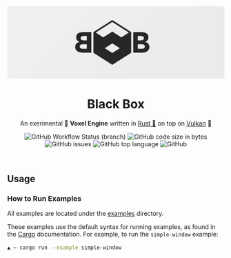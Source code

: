 ![](res/black-block-banner.png)

<h1 align=center>Black Box</h1>
<p align=center>An exerimental 🧨 <b>Voxel Engine</b> written in <a href="https://www.rust-lang.org/">Rust 🦀</a> on top on <a href="https://www.vulkan.org/">Vulkan</a> 🌋</p>

<p align=center>
<img alt="GitHub Workflow Status (branch)" src="https://img.shields.io/github/workflow/status/5aitama/Black-Box/Rust/main">
<img alt="GitHub code size in bytes" src="https://img.shields.io/github/languages/code-size/5aitama/Black-Box">
<img alt="GitHub issues" src="https://img.shields.io/github/issues/5aitama/Black-Box">
<img alt="GitHub top language" src="https://img.shields.io/github/languages/top/5aitama/Black-Box">
<img alt="GitHub" src="https://img.shields.io/github/license/5aitama/Black-Box">
</p>


<br />

## Usage

### How to Run Examples

All examples are located under the [examples](examples) directory.

These examples use the default syntax for running examples, as found in the [Cargo](https://doc.rust-lang.org/cargo/reference/manifest.html#examples) documentation. For example, to run the `simple-window` example:

```bash
▲ ~ cargo run --example simple-window
```
